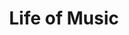 ---
pid: PT19
title: Life of Music
location_transcription: Norris Square Park
zipcode: '19122'
outside_phl: 
neighborhood: Yorktown,Old Kensington,Jinogi
age: '18'
age_range: 13-19
instagram: 
image_file_name: PT_19.jpg
proposal_transcription: A tree with music stuff on it! (A mic, speaker, music notes/graffiti)
  and cover art of Philly artist
topic: Art,Environment,Figure,Music,Philadelphia
topic_summary: 0, 0, 0, 0, 0
type: Audio,Interactive,Tree
keywords_other: 
credit: Giancarlos Rodriguez
image_labels: 
twitter: 
facebook: 
permalink: "/monuments/pt19/"
layout: item-page
---